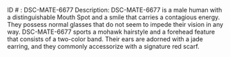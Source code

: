 ID # : DSC-MATE-6677
Description: DSC-MATE-6677 is a male human with a distinguishable Mouth Spot and a smile that carries a contagious energy. They possess normal glasses that do not seem to impede their vision in any way. DSC-MATE-6677 sports a mohawk hairstyle and a forehead feature that consists of a two-color band. Their ears are adorned with a jade earring, and they commonly accessorize with a signature red scarf.